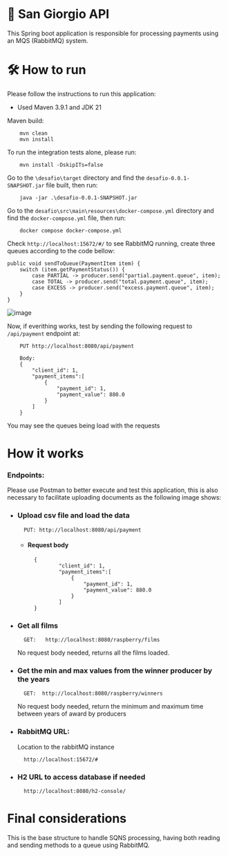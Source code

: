 # 📁 San Giorgio API

This Spring boot application is responsible for processing payments using an MQS (RabbitMQ) system.

# 🛠️ How to run

Please follow the instructions to run this application:

* Used Maven 3.9.1 and JDK 21

Maven build:

        mvn clean
        mvn install

To run the integration tests alone, please run:

        mvn install -DskipITs=false

Go to the `\desafio\target` directory and find the `desafio-0.0.1-SNAPSHOT.jar` file built, then run:

        java -jar .\desafio-0.0.1-SNAPSHOT.jar


Go to the `desafio\src\main\resources\docker-compose.yml` directory and find the `docker-compose.yml` file, then run:

        docker compose docker-compose.yml


Check `http://localhost:15672/#/` to see RabbitMQ running, create three queues according to the code bellow:

    public void sendToQueue(PaymentItem item) {
        switch (item.getPaymentStatus()) {
            case PARTIAL -> producer.send("partial.payment.queue", item);
            case TOTAL -> producer.send("total.payment.queue", item);
            case EXCESS -> producer.send("excess.payment.queue", item);
        }
    }

![image](https://github.com/user-attachments/assets/32347619-c878-403a-9510-ca1afb2ec60e)


Now, if everithing works, test by sending the following request to  `/api/payment` endpoint at:

        PUT http://localhost:8080/api/payment

        Body:
        {
            "client_id": 1,
            "payment_items":[
                {
                    "payment_id": 1,
                    "payment_value": 880.0
                }
            ]
        }

You may see the queues being load with the requests

#  How it works

### Endpoints:

Please use Postman to better execute and test this application, this is also necessary to facilitate uploading documents as the following image shows:


* ### Upload csv file and load the data

        PUT: http://localhost:8080/api/payment

    * #### Request body
            {
                    "client_id": 1,
                    "payment_items":[
                        {
                            "payment_id": 1,
                            "payment_value": 880.0
                        }
                    ]
            }

* ### Get all films

        GET:   http://localhost:8080/raspberry/films

  No request body needed, returns all the films loaded.


* ### Get the min and max values from the winner producer by the years

        GET:  http://localhost:8080/raspberry/winners

  No request body needed, return the minimum and maximum time between years of award by producers

* ### RabbitMQ URL:

  Location to the rabbitMQ instance

        http://localhost:15672/#

* ### H2 URL to access database if needed

        http://localhost:8080/h2-console/

# Final considerations

This is the base structure to handle SQNS processing, having both reading and sending methods to a queue using RabbitMQ.
